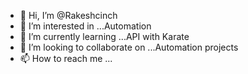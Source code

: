 - 👋 Hi, I’m @Rakeshcinch
- 👀 I’m interested in ...Automation
- 🌱 I’m currently learning ...API with Karate
- 💞️ I’m looking to collaborate on ...Automation projects 
- 📫 How to reach me ...

<!---
Rakeshcinch/Rakeshcinch is a ✨ special ✨ repository because its `README.md` (this file) appears on your GitHub profile.
You can click the Preview link to take a look at your changes.
--->
